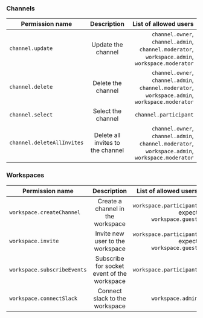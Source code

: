### Channels

| Permission name | Description | List of allowed users|
| ------------- |:-------------:| -----:|
| `channel.update` | Update the channel | `channel.owner`, `channel.admin`, `channel.moderator`, `workspace.admin`, `workspace.moderator` |
| `channel.delete` | Delete the channel | `channel.owner`, `channel.admin`, `channel.moderator`, `workspace.admin`, `workspace.moderator` |
| `channel.select` | Select the channel | `channel.participant` |
| `channel.deleteAllInvites` | Delete all invites to the channel | `channel.owner`, `channel.admin`, `channel.moderator`, `workspace.admin`, `workspace.moderator` |

### Workspaces

| Permission name | Description | List of allowed users|
| ------------- |:-------------:| -----:|
| `workspace.createChannel` | Create a channel in the workspace | `workspace.participant` expect `workspace.guest` |
| `workspace.invite` | Invite new user to the workspace | `workspace.participant` expect `workspace.guest` |
| `workspace.subscribeEvents` | Subscribe for socket event of the workspace | `workspace.participant` |
| `workspace.connectSlack` | Connect slack to the workspace | `workspace.admin` |
